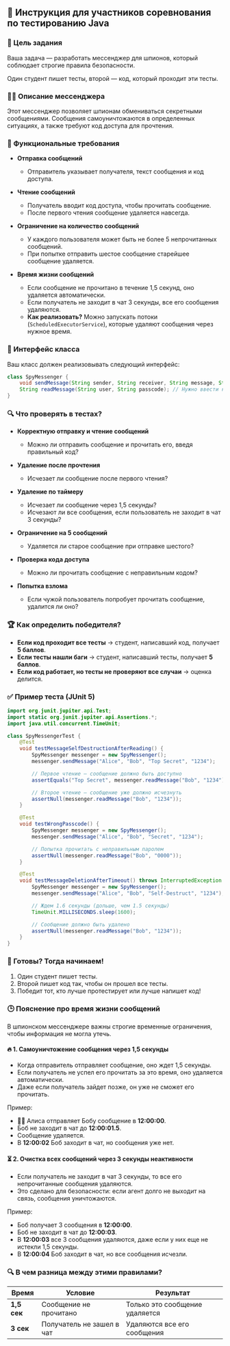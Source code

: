 ## 📜 Инструкция для участников соревнования по тестированию Java

### 🎯 Цель задания

Ваша задача — разработать мессенджер для шпионов, который соблюдает строгие правила безопасности.

Один студент пишет тесты, второй — код, который проходит эти тесты.

### 🕵️‍♂️ Описание мессенджера

Этот мессенджер позволяет шпионам обмениваться секретными сообщениями.
Сообщения самоуничтожаются в определенных ситуациях, а также требуют код доступа для прочтения.

### 🔧 Функциональные требования

- **Отправка сообщений**
    - Отправитель указывает получателя, текст сообщения и код доступа.

- **Чтение сообщений**
    - Получатель вводит код доступа, чтобы прочитать сообщение.
    - После первого чтения сообщение удаляется навсегда.

- **Ограничение на количество сообщений**
    - У каждого пользователя может быть не более 5 непрочитанных сообщений.
    - При попытке отправить шестое сообщение старейшее сообщение удаляется.

- **Время жизни сообщений**
    - Если сообщение не прочитано в течение 1,5 секунд, оно удаляется автоматически.
    - Если получатель не заходит в чат 3 секунды, все его сообщения удаляются.
    - **Как реализовать?** Можно запускать потоки (`ScheduledExecutorService`), которые удаляют сообщения через нужное время.

### 📌 Интерфейс класса

Ваш класс должен реализовывать следующий интерфейс:

```java
class SpyMessenger {
    void sendMessage(String sender, String receiver, String message, String passcode);
    String readMessage(String user, String passcode); // Нужно ввести код доступа
}
```

### 🔍 Что проверять в тестах?

- **Корректную отправку и чтение сообщений**
    - Можно ли отправить сообщение и прочитать его, введя правильный код?

- **Удаление после прочтения**
    - Исчезает ли сообщение после первого чтения?

- **Удаление по таймеру**
    - Исчезает ли сообщение через 1,5 секунды?
    - Исчезают ли все сообщения, если пользователь не заходит в чат 3 секунды?

- **Ограничение на 5 сообщений**
    - Удаляется ли старое сообщение при отправке шестого?

- **Проверка кода доступа**
    - Можно ли прочитать сообщение с неправильным кодом?

- **Попытка взлома**
    - Если чужой пользователь попробует прочитать сообщение, удалится ли оно?

### 🏆 Как определить победителя?

- **Если код проходит все тесты** → студент, написавший код, получает **5 баллов**.
- **Если тесты нашли баги** → студент, написавший тесты, получает **5 баллов**.
- **Если код работает, но тесты не проверяют все случаи** → оценка делится.

### ✅ Пример теста (JUnit 5)

```java
import org.junit.jupiter.api.Test;
import static org.junit.jupiter.api.Assertions.*;
import java.util.concurrent.TimeUnit;

class SpyMessengerTest {
    @Test
    void testMessageSelfDestructionAfterReading() {
        SpyMessenger messenger = new SpyMessenger();
        messenger.sendMessage("Alice", "Bob", "Top Secret", "1234");

        // Первое чтение — сообщение должно быть доступно
        assertEquals("Top Secret", messenger.readMessage("Bob", "1234"));

        // Второе чтение — сообщение уже должно исчезнуть
        assertNull(messenger.readMessage("Bob", "1234"));
    }

    @Test
    void testWrongPasscode() {
        SpyMessenger messenger = new SpyMessenger();
        messenger.sendMessage("Alice", "Bob", "Secret", "1234");

        // Попытка прочитать с неправильным паролем
        assertNull(messenger.readMessage("Bob", "0000"));
    }

    @Test
    void testMessageDeletionAfterTimeout() throws InterruptedException {
        SpyMessenger messenger = new SpyMessenger();
        messenger.sendMessage("Alice", "Bob", "Self-Destruct", "1234");

        // Ждем 1.6 секунды (дольше, чем 1.5 секунды)
        TimeUnit.MILLISECONDS.sleep(1600);

        // Сообщение должно быть удалено
        assertNull(messenger.readMessage("Bob", "1234"));
    }
}
```

### 🚀 Готовы? Тогда начинаем!

1. Один студент пишет тесты.
2. Второй пишет код так, чтобы он прошел все тесты.
3. Победит тот, кто лучше протестирует или лучше напишет код!

### 🕒 Пояснение про время жизни сообщений

В шпионском мессенджере важны строгие временные ограничения, чтобы информация не могла утечь.

#### 🔥 1. Самоуничтожение сообщения через 1,5 секунды

- Когда отправитель отправляет сообщение, оно ждет 1,5 секунды.
- Если получатель не успел его прочитать за это время, оно удаляется автоматически.
- Даже если получатель зайдет позже, он уже не сможет его прочитать.

Пример:

- 🕵️‍♂️ Алиса отправляет Бобу сообщение в **12:00:00**.
- Боб не заходит в чат до **12:00:01.5**.
- Сообщение удаляется.
- В **12:00:02** Боб заходит в чат, но сообщения уже нет.

#### ⏳ 2. Очистка всех сообщений через 3 секунды неактивности

- Если получатель не заходит в чат 3 секунды, то все его непрочитанные сообщения удаляются.
- Это сделано для безопасности: если агент долго не выходит на связь, сообщения уничтожаются.

Пример:

- Боб получает 3 сообщения в **12:00:00**.
- Боб не заходит в чат до **12:00:03**.
- В **12:00:03** все 3 сообщения удаляются, даже если у них еще не истекли 1,5 секунды.
- В **12:00:04** Боб заходит в чат, но все сообщения исчезли.

### 🔍 В чем разница между этими правилами?

| Время    | Условие                 | Результат                     |
|----------|-------------------------|--------------------------------|
| **1,5 сек** | Сообщение не прочитано  | Только это сообщение удаляется |
| **3 сек**   | Получатель не зашел в чат | Удаляются все его сообщения   |
